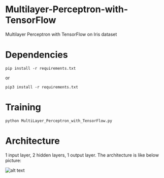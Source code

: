 # Multilayer-Perceptron-with-TensorFlow

Multilayer Perceptron with TensorFlow on Iris dataset

# Dependencies

```pip install -r requirements.txt```

or

```pip3 install -r requirements.txt```

# Training

```python MultiLayer_Perceptron_with_TensorFlow.py```

# Architecture

1 input layer, 2 hidden layers, 1 output layer. The architecture is like below picture:

![alt text](https://github.com/MuhammedBuyukkinaci/Multilayer-Perceptron-with-TensorFlow/blob/master/arc.jpg)
